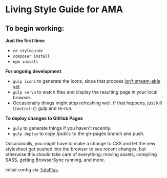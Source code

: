 # Living Style Guide for AMA
## To begin working:

**Just the first time:**
- `cd styleguide`
- `composer install`
- `npm install`

**For ongoing development**
- `gulp icons` to generate the icons, since that process [isn't stream-able yet](https://github.com/filamentgroup/gulpicon/issues/1).
- `gulp serve` to watch files and display the resulting page in your local browser.
- Occasionally things might stop refreshing well. If that happens, just kill (`Control-C`) gulp and re-run. 

**To deploy changes to GitHub Pages**
- `gulp` to generate things if you haven't recently.
- `gulp deploy` to copy /public to the gh-pages branch and push.

Occasionally, you might have to make a change to CSS and let the new stylesheet get pushed into the browser to see recent changes, but otherwise this should take care of everything: moving assets, compiling SASS, getting BrowserSync running, and more.

Initial config via [TutsPlus](https://webdesign.tutsplus.com/tutorials/combining-pattern-lab-with-gulp-for-improved-workflow--cms-22187).
